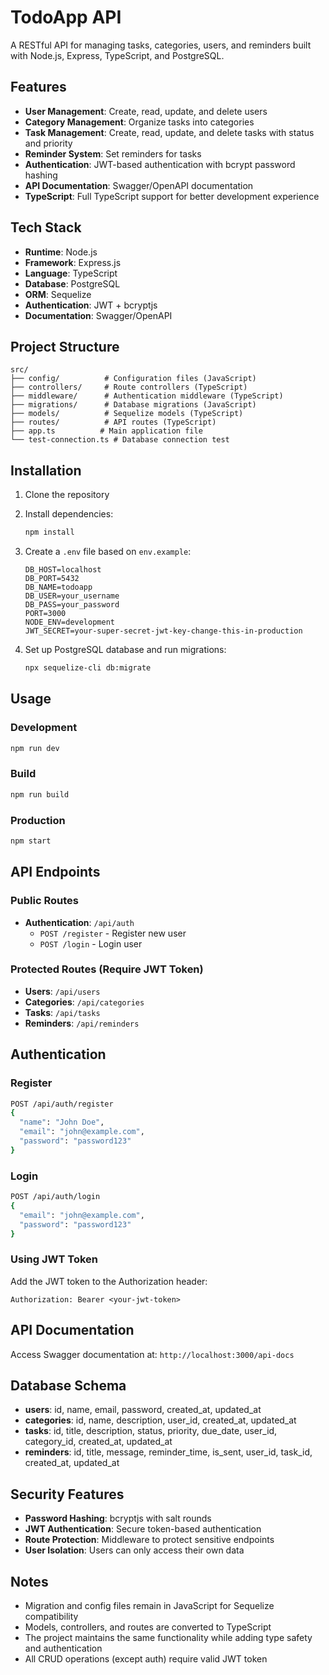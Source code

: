 # TodoApp API

A RESTful API for managing tasks, categories, users, and reminders built with Node.js, Express, TypeScript, and PostgreSQL.

## Features

- **User Management**: Create, read, update, and delete users
- **Category Management**: Organize tasks into categories
- **Task Management**: Create, read, update, and delete tasks with status and priority
- **Reminder System**: Set reminders for tasks
- **Authentication**: JWT-based authentication with bcrypt password hashing
- **API Documentation**: Swagger/OpenAPI documentation
- **TypeScript**: Full TypeScript support for better development experience

## Tech Stack

- **Runtime**: Node.js
- **Framework**: Express.js
- **Language**: TypeScript
- **Database**: PostgreSQL
- **ORM**: Sequelize
- **Authentication**: JWT + bcryptjs
- **Documentation**: Swagger/OpenAPI

## Project Structure

```
src/
├── config/          # Configuration files (JavaScript)
├── controllers/     # Route controllers (TypeScript)
├── middleware/      # Authentication middleware (TypeScript)
├── migrations/      # Database migrations (JavaScript)
├── models/          # Sequelize models (TypeScript)
├── routes/          # API routes (TypeScript)
├── app.ts          # Main application file
└── test-connection.ts # Database connection test
```

## Installation

1. Clone the repository
2. Install dependencies:
   ```bash
   npm install
   ```

3. Create a `.env` file based on `env.example`:
   ```env
   DB_HOST=localhost
   DB_PORT=5432
   DB_NAME=todoapp
   DB_USER=your_username
   DB_PASS=your_password
   PORT=3000
   NODE_ENV=development
   JWT_SECRET=your-super-secret-jwt-key-change-this-in-production
   ```

4. Set up PostgreSQL database and run migrations:
   ```bash
   npx sequelize-cli db:migrate
   ```

## Usage

### Development
```bash
npm run dev
```

### Build
```bash
npm run build
```

### Production
```bash
npm start
```

## API Endpoints

### Public Routes
- **Authentication**: `/api/auth`
  - `POST /register` - Register new user
  - `POST /login` - Login user

### Protected Routes (Require JWT Token)
- **Users**: `/api/users`
- **Categories**: `/api/categories`
- **Tasks**: `/api/tasks`
- **Reminders**: `/api/reminders`

## Authentication

### Register
```bash
POST /api/auth/register
{
  "name": "John Doe",
  "email": "john@example.com",
  "password": "password123"
}
```

### Login
```bash
POST /api/auth/login
{
  "email": "john@example.com",
  "password": "password123"
}
```

### Using JWT Token
Add the JWT token to the Authorization header:
```
Authorization: Bearer <your-jwt-token>
```

## API Documentation

Access Swagger documentation at: `http://localhost:3000/api-docs`

## Database Schema

- **users**: id, name, email, password, created_at, updated_at
- **categories**: id, name, description, user_id, created_at, updated_at
- **tasks**: id, title, description, status, priority, due_date, user_id, category_id, created_at, updated_at
- **reminders**: id, title, message, reminder_time, is_sent, user_id, task_id, created_at, updated_at

## Security Features

- **Password Hashing**: bcryptjs with salt rounds
- **JWT Authentication**: Secure token-based authentication
- **Route Protection**: Middleware to protect sensitive endpoints
- **User Isolation**: Users can only access their own data

## Notes

- Migration and config files remain in JavaScript for Sequelize compatibility
- Models, controllers, and routes are converted to TypeScript
- The project maintains the same functionality while adding type safety and authentication
- All CRUD operations (except auth) require valid JWT token
